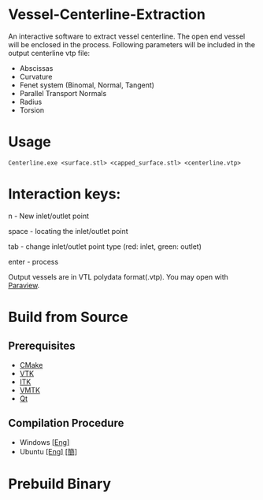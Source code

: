 # Vessel-Centerline-Extraction
An interactive software to extract vessel centerline. The open end vessel will be enclosed in the process. Following parameters will be included in the output centerline vtp file:

- Abscissas
- Curvature
- Fenet system (Binomal, Normal, Tangent)
- Parallel Transport Normals
- Radius
- Torsion

# Usage
`Centerline.exe <surface.stl> <capped_surface.stl> <centerline.vtp>`

# Interaction keys:
n - New inlet/outlet point

space - locating the inlet/outlet point

tab - change inlet/outlet point type (red: inlet, green: outlet)

enter - process

Output vessels are in VTL polydata format(.vtp). You may open with [Paraview](https://www.paraview.org/).

# Build from Source
## Prerequisites
- [CMake](https://cmake.org/)
- [VTK](https://github.com/Kitware/VTK.git)
- [ITK](https://github.com/InsightSoftwareConsortium/ITK.git)
- [VMTK](https://github.com/vmtk/vmtk)
- [Qt](https://www.qt.io/)

## Compilation Procedure
- Windows [\[Eng\]](./doc/build-en.md)
- Ubuntu [\[Eng\]](./doc/build-en.md) [\[簡\]](https://github.com/jackyko1991/Vessel-Centerline-Extraction/issues/2)


# Prebuild Binary